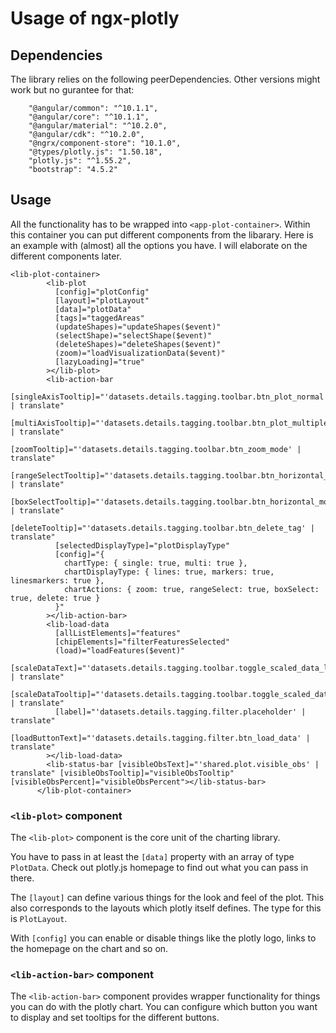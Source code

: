 # Usage of ngx-plotly
## Dependencies
The library relies on the following peerDependencies. Other versions might work but no gurantee for that:

```
    "@angular/common": "^10.1.1",
    "@angular/core": "^10.1.1",
    "@angular/material": "^10.2.0",
    "@angular/cdk": "^10.2.0",
    "@ngrx/component-store": "10.1.0",
    "@types/plotly.js": "1.50.18",
    "plotly.js": "^1.55.2",
    "bootstrap": "4.5.2"
```

## Usage
All the functionality has to be wrapped into `<app-plot-container>`. Within this container you can put different components from the libarary. Here is an example with (almost) all the options you have. I will elaborate on the different components later.

```
<lib-plot-container>
        <lib-plot
          [config]="plotConfig"
          [layout]="plotLayout"
          [data]="plotData"
          [tags]="taggedAreas"
          (updateShapes)="updateShapes($event)"
          (selectShape)="selectShape($event)"
          (deleteShapes)="deleteShapes($event)"
          (zoom)="loadVisualizationData($event)"
          [lazyLoading]="true"
        ></lib-plot>
        <lib-action-bar
          [singleAxisTooltip]="'datasets.details.tagging.toolbar.btn_plot_normal' | translate"
          [multiAxisTooltip]="'datasets.details.tagging.toolbar.btn_plot_multiple_axes' | translate"
          [zoomTooltip]="'datasets.details.tagging.toolbar.btn_zoom_mode' | translate"
          [rangeSelectTooltip]="'datasets.details.tagging.toolbar.btn_horizontal_mode' | translate"
          [boxSelectTooltip]="'datasets.details.tagging.toolbar.btn_horizontal_mode' | translate"
          [deleteTooltip]="'datasets.details.tagging.toolbar.btn_delete_tag' | translate"
          [selectedDisplayType]="plotDisplayType"
          [config]="{
            chartType: { single: true, multi: true },
            chartDisplayType: { lines: true, markers: true, linesmarkers: true },
            chartActions: { zoom: true, rangeSelect: true, boxSelect: true, delete: true }
          }"
        ></lib-action-bar>
        <lib-load-data
          [allListElements]="features"
          [chipElements]="filterFeaturesSelected"
          (load)="loadFeatures($event)"
          [scaleDataText]="'datasets.details.tagging.toolbar.toggle_scaled_data_label' | translate"
          [scaleDataTooltip]="'datasets.details.tagging.toolbar.toggle_scaled_data_tooltip' | translate"
          [label]="'datasets.details.tagging.filter.placeholder' | translate"
          [loadButtonText]="'datasets.details.tagging.filter.btn_load_data' | translate"
        ></lib-load-data>
        <lib-status-bar [visibleObsText]="'shared.plot.visible_obs' | translate" [visibleObsTooltip]="visibleObsTooltip" [visibleObsPercent]="visibleObsPercent"></lib-status-bar>
      </lib-plot-container>
```

### `<lib-plot>` component
The `<lib-plot>` component is the core unit of the charting library.

You have to pass in at least the `[data]` property with an array of type `PlotData`. Check out plotly.js homepage to find out what you can pass in there.

The `[layout]` can define various things for the look and feel of the plot. This also corresponds to the layouts which plotly itself defines. The type for this is `PlotLayout`.

With `[config]` you can enable or disable things like the plotly logo, links to the homepage on the chart and so on.

### `<lib-action-bar>` component
The `<lib-action-bar>` component provides wrapper functionality for things you can do with the plotly chart. You can configure which button you want to display and set tooltips for the different buttons.
